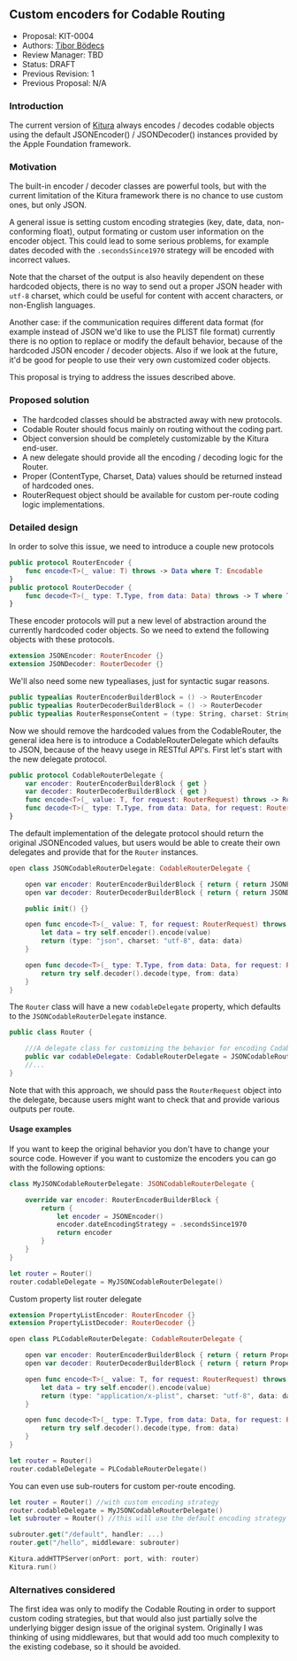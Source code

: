 ## Custom encoders for Codable Routing

* Proposal: KIT-0004
* Authors: [Tibor Bödecs](https://github.com/tib)
* Review Manager: TBD
* Status: DRAFT
* Previous Revision: 1
* Previous Proposal: N/A


### Introduction

The current version of [Kitura](https://github.com/IBM-Swift/Kitura) always encodes / decodes codable objects using the default JSONEncoder() / JSONDecoder() instances provided by the Apple Foundation framework.


### Motivation

The built-in encoder / decoder classes are powerful tools, but with the current limitation of the Kitura framework there is no chance to use custom ones, but only JSON.

A general issue is setting custom encoding strategies (key, date, data, non-conforming float), output formating or custom user information on the encoder object. This could lead to some serious problems, for example dates decoded with the `.secondsSince1970` strategy will be encoded with incorrect values.

Note that the charset of the output is also heavily dependent on these hardcoded objects, there is no way to send out a proper JSON header with `utf-8` charset, which could be useful for content with accent characters, or non-English languages.

Another case: if the communication requires different data format (for example instead of JSON we'd like to use the PLIST file format) currently there is no option to replace or modify the default behavior, because of the hardcoded JSON encoder / decoder objects. Also if we look at the future, it'd be good for people to use their very own customized coder objects. 

This proposal is trying to address the issues described above.


### Proposed solution

* The hardcoded classes should be abstracted away with new protocols.
* Codable Router should focus mainly on routing without the coding part.
* Object conversion should be completely customizable by the Kitura end-user.
* A new delegate should provide all the encoding / decoding logic for the Router.
* Proper (ContentType, Charset, Data) values should be returned instead of hardcoded ones.
* RouterRequest object should be available for custom per-route coding logic implementations.

### Detailed design

In order to solve this issue, we need to introduce a couple new protocols

```swift
public protocol RouterEncoder {
    func encode<T>(_ value: T) throws -> Data where T: Encodable
}
public protocol RouterDecoder {
    func decode<T>(_ type: T.Type, from data: Data) throws -> T where T: Decodable
}
```

These encoder protocols will put a new level of abstraction around the currently hardcoded coder objects. So we need to extend the following objects with these protocols.

```swift
extension JSONEncoder: RouterEncoder {}
extension JSONDecoder: RouterDecoder {}
```

We'll also need some new typealiases, just for syntactic sugar reasons.

```swift
public typealias RouterEncoderBuilderBlock = () -> RouterEncoder
public typealias RouterDecoderBuilderBlock = () -> RouterDecoder
public typealias RouterResponseContent = (type: String, charset: String, data: Data)
```

Now we should remove the hardcoded values from the CodableRouter, the general idea here is to introduce a CodableRouterDelegate which defaults to JSON, because of the heavy usege in RESTful API's. First let's start with the new delegate protocol.

```swift
public protocol CodableRouterDelegate {
    var encoder: RouterEncoderBuilderBlock { get }
    var decoder: RouterDecoderBuilderBlock { get }
    func encode<T>(_ value: T, for request: RouterRequest) throws -> RouterResponseContent where T: Encodable
    func decode<T>(_ type: T.Type, from data: Data, for request: RouterRequest) throws -> T where T: Decodable
}
```

The default implementation of the delegate protocol should return the original JSONEncoded values, but users would be able to create their own delegates and provide that for the `Router` instances. 

```swift
open class JSONCodableRouterDelegate: CodableRouterDelegate {

    open var encoder: RouterEncoderBuilderBlock { return { return JSONEncoder() } }
    open var decoder: RouterDecoderBuilderBlock { return { return JSONDecoder() } }

    public init() {}

    open func encode<T>(_ value: T, for request: RouterRequest) throws -> RouterResponseContent where T: Encodable {
        let data = try self.encoder().encode(value)
        return (type: "json", charset: "utf-8", data: data)
    }

    open func decode<T>(_ type: T.Type, from data: Data, for request: RouterRequest) throws -> T where T: Decodable {
        return try self.decoder().decode(type, from: data)
    }
}

```

The `Router` class will have a new `codableDelegate` property, which defaults to the `JSONCodableRouterDelegate` instance.

```swift
public class Router {

    ///A delegate class for customizing the behavior for encoding Codable classes
    public var codableDelegate: CodableRouterDelegate = JSONCodableRouterDelegate()
    //...
}
```

Note that with this approach, we should pass the `RouterRequest` object into the delegate, because users might want to check that and provide various outputs per route.

#### Usage examples

If you want to keep the original behavior you don't have to change your source code. However if you want to customize the encoders you can go with the following options:

```swift
class MyJSONCodableRouterDelegate: JSONCodableRouterDelegate {

    override var encoder: RouterEncoderBuilderBlock {
        return {
            let encoder = JSONEncoder()
            encoder.dateEncodingStrategy = .secondsSince1970
            return encoder
        }
    }
}

let router = Router()
router.codableDelegate = MyJSONCodableRouterDelegate()
```

Custom property list router delegate

```swift 
extension PropertyListEncoder: RouterEncoder {}
extension PropertyListDecoder: RouterDecoder {}

open class PLCodableRouterDelegate: CodableRouterDelegate {

    open var encoder: RouterEncoderBuilderBlock { return { return PropertyListEncoder() } }
    open var decoder: RouterDecoderBuilderBlock { return { return PropertyListDecoder() } }

    open func encode<T>(_ value: T, for request: RouterRequest) throws -> RouterResponseContent where T: Encodable {
        let data = try self.encoder().encode(value)
        return (type: "application/x-plist", charset: "utf-8", data: data)
    }

    open func decode<T>(_ type: T.Type, from data: Data, for request: RouterRequest) throws -> T where T: Decodable {
        return try self.decoder().decode(type, from: data)
    }
}

let router = Router()
router.codableDelegate = PLCodableRouterDelegate()

```

You can even use sub-routers for custom per-route encoding.

```swift
let router = Router() //with custom encoding strategy
router.codableDelegate = MyJSONCodableRouterDelegate()
let subrouter = Router() //this will use the default encoding strategy

subrouter.get("/default", handler: ...)
router.get("/hello", middleware: subrouter)

Kitura.addHTTPServer(onPort: port, with: router)
Kitura.run()
```


### Alternatives considered

The first idea was only to modify the Codable Routing in order to support custom coding strategies, but that would also just partially solve the underlying bigger design issue of the original system. Originally I was thinking of using middlewares, but that would add too much complexity to the existing codebase, so it should be avoided.

